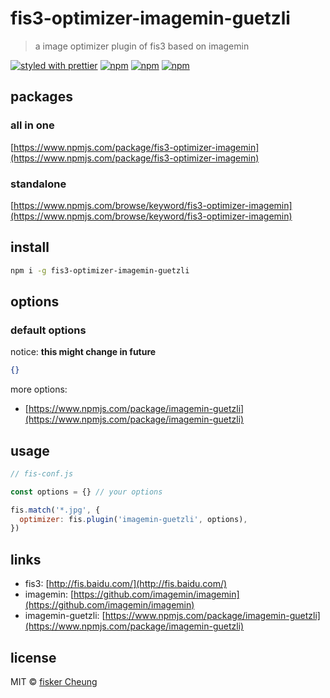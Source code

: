 # fis3-optimizer-imagemin-guetzli

> a image optimizer plugin of fis3 based on imagemin

[![styled with prettier](https://img.shields.io/badge/styled_with-prettier-ff69b4.svg?style=flat-square)](https://github.com/prettier/prettier)
[![npm](https://img.shields.io/npm/v/fis3-optimizer-imagemin-guetzli.svg?style=flat-square)](https://www.npmjs.com/package/fis3-optimizer-imagemin-guetzli)
[![npm](https://img.shields.io/npm/dt/fis3-optimizer-imagemin-guetzli.svg?style=flat-square)](https://www.npmjs.com/package/fis3-optimizer-imagemin-guetzli)
[![npm](https://img.shields.io/npm/dm/fis3-optimizer-imagemin-guetzli.svg?style=flat-square)](https://www.npmjs.com/package/fis3-optimizer-imagemin-guetzli)

## packages

### all in one

[https://www.npmjs.com/package/fis3-optimizer-imagemin](https://www.npmjs.com/package/fis3-optimizer-imagemin)

### standalone

[https://www.npmjs.com/browse/keyword/fis3-optimizer-imagemin](https://www.npmjs.com/browse/keyword/fis3-optimizer-imagemin)

## install

```sh
npm i -g fis3-optimizer-imagemin-guetzli
```

## options

### default options

notice: **this might change in future**

```json
{}
```

more options:

- [https://www.npmjs.com/package/imagemin-guetzli](https://www.npmjs.com/package/imagemin-guetzli)

## usage

```js
// fis-conf.js

const options = {} // your options

fis.match('*.jpg', {
  optimizer: fis.plugin('imagemin-guetzli', options),
})
```

## links

- fis3: [http://fis.baidu.com/](http://fis.baidu.com/)
- imagemin: [https://github.com/imagemin/imagemin](https://github.com/imagemin/imagemin)
- imagemin-guetzli: [https://www.npmjs.com/package/imagemin-guetzli](https://www.npmjs.com/package/imagemin-guetzli)

## license

MIT © [fisker Cheung](https://www.fiskercheung.com/)
